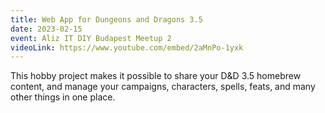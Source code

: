 ```yaml
---
title: Web App for Dungeons and Dragons 3.5
date: 2023-02-15
event: Aliz IT DIY Budapest Meetup 2
videoLink: https://www.youtube.com/embed/2aMnPo-1yxk
---
```


This hobby project makes it possible to share your D&D 3.5 homebrew content, and manage your campaigns, characters, spells, feats, and many other things in one place.
